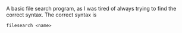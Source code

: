 A basic file search program, as I was tired of always trying to find the correct syntax. The correct syntax is 
```
filesearch <name>
```
